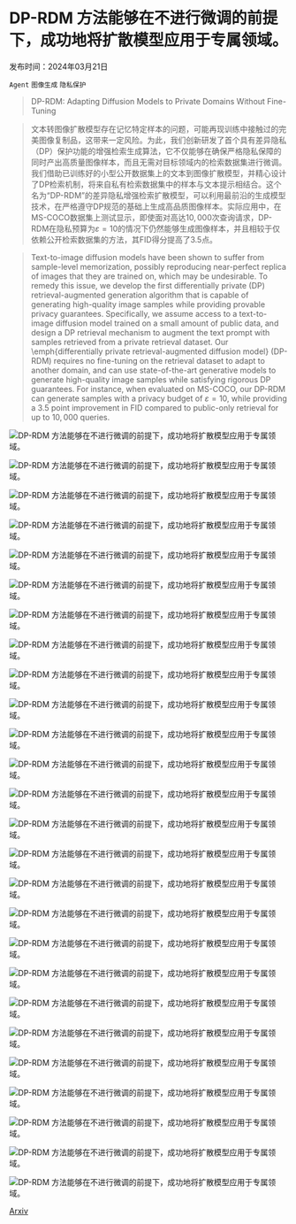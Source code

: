 # DP-RDM 方法能够在不进行微调的前提下，成功地将扩散模型应用于专属领域。

发布时间：2024年03月21日

`Agent` `图像生成` `隐私保护`

> DP-RDM: Adapting Diffusion Models to Private Domains Without Fine-Tuning

> 文本转图像扩散模型存在记忆特定样本的问题，可能再现训练中接触过的完美图像复制品，这带来一定风险。为此，我们创新研发了首个具有差异隐私（DP）保护功能的增强检索生成算法，它不仅能够在确保严格隐私保障的同时产出高质量图像样本，而且无需对目标领域内的检索数据集进行微调。我们借助已训练好的小型公开数据集上的文本到图像扩散模型，并精心设计了DP检索机制，将来自私有检索数据集中的样本与文本提示相结合。这个名为“DP-RDM”的差异隐私增强检索扩散模型，可以利用最前沿的生成模型技术，在严格遵守DP规范的基础上生成高品质图像样本。实际应用中，在MS-COCO数据集上测试显示，即使面对高达$10,000$次查询请求，DP-RDM在隐私预算为$ε=10$的情况下仍然能够生成图像样本，并且相较于仅依赖公开检索数据集的方法，其FID得分提高了3.5点。

> Text-to-image diffusion models have been shown to suffer from sample-level memorization, possibly reproducing near-perfect replica of images that they are trained on, which may be undesirable. To remedy this issue, we develop the first differentially private (DP) retrieval-augmented generation algorithm that is capable of generating high-quality image samples while providing provable privacy guarantees. Specifically, we assume access to a text-to-image diffusion model trained on a small amount of public data, and design a DP retrieval mechanism to augment the text prompt with samples retrieved from a private retrieval dataset. Our \emph{differentially private retrieval-augmented diffusion model} (DP-RDM) requires no fine-tuning on the retrieval dataset to adapt to another domain, and can use state-of-the-art generative models to generate high-quality image samples while satisfying rigorous DP guarantees. For instance, when evaluated on MS-COCO, our DP-RDM can generate samples with a privacy budget of $ε=10$, while providing a $3.5$ point improvement in FID compared to public-only retrieval for up to $10,000$ queries.

![DP-RDM 方法能够在不进行微调的前提下，成功地将扩散模型应用于专属领域。](../../../paper_images/2403.14421/x2.png)

![DP-RDM 方法能够在不进行微调的前提下，成功地将扩散模型应用于专属领域。](../../../paper_images/2403.14421/x3.png)

![DP-RDM 方法能够在不进行微调的前提下，成功地将扩散模型应用于专属领域。](../../../paper_images/2403.14421/x4.png)

![DP-RDM 方法能够在不进行微调的前提下，成功地将扩散模型应用于专属领域。](../../../paper_images/2403.14421/x5.png)

![DP-RDM 方法能够在不进行微调的前提下，成功地将扩散模型应用于专属领域。](../../../paper_images/2403.14421/x6.png)

![DP-RDM 方法能够在不进行微调的前提下，成功地将扩散模型应用于专属领域。](../../../paper_images/2403.14421/x7.png)

![DP-RDM 方法能够在不进行微调的前提下，成功地将扩散模型应用于专属领域。](../../../paper_images/2403.14421/x8.png)

![DP-RDM 方法能够在不进行微调的前提下，成功地将扩散模型应用于专属领域。](../../../paper_images/2403.14421/x9.png)

![DP-RDM 方法能够在不进行微调的前提下，成功地将扩散模型应用于专属领域。](../../../paper_images/2403.14421/shutterstock_dprdm.adapt005.n_agg_omitq_knn_17_nq_100_sig_0.07_sr_0.01_gs_2.0_ddim_100_eps_10.0top12.jpg)

![DP-RDM 方法能够在不进行微调的前提下，成功地将扩散模型应用于专属领域。](../../../paper_images/2403.14421/mscoco_faceblurred_dprdm.adapt005.n_agg_keep_pubr_0.5_knn_20_nq_100_sig_0.04_sr_0.0013217926025390625_gs_2.0_ddim_100_eps_10.0top12.jpg)

![DP-RDM 方法能够在不进行微调的前提下，成功地将扩散模型应用于专属领域。](../../../paper_images/2403.14421/x10.png)

![DP-RDM 方法能够在不进行微调的前提下，成功地将扩散模型应用于专属领域。](../../../paper_images/2403.14421/x11.png)

![DP-RDM 方法能够在不进行微调的前提下，成功地将扩散模型应用于专属领域。](../../../paper_images/2403.14421/x12.png)

![DP-RDM 方法能够在不进行微调的前提下，成功地将扩散模型应用于专属领域。](../../../paper_images/2403.14421/x13.png)

![DP-RDM 方法能够在不进行微调的前提下，成功地将扩散模型应用于专属领域。](../../../paper_images/2403.14421/x14.png)

![DP-RDM 方法能够在不进行微调的前提下，成功地将扩散模型应用于专属领域。](../../../paper_images/2403.14421/x15.png)

![DP-RDM 方法能够在不进行微调的前提下，成功地将扩散模型应用于专属领域。](../../../paper_images/2403.14421/x16.png)

![DP-RDM 方法能够在不进行微调的前提下，成功地将扩散模型应用于专属领域。](../../../paper_images/2403.14421/x17.png)

![DP-RDM 方法能够在不进行微调的前提下，成功地将扩散模型应用于专属领域。](../../../paper_images/2403.14421/x18.png)

![DP-RDM 方法能够在不进行微调的前提下，成功地将扩散模型应用于专属领域。](../../../paper_images/2403.14421/cifar10_dprdm.adapt005.n_agg_omitq_knn_23_nq_1000_sig_0.05_sr_0.01_gs_1.25_ddim_100_eps_10.0.jpg)

![DP-RDM 方法能够在不进行微调的前提下，成功地将扩散模型应用于专属领域。](../../../paper_images/2403.14421/imagenet_faceblurred_dprdm.adapt005.n_agg_omitq_knn_4_nq_1_sig_0.00_sr_1.0_gs_2.0_ddim_100shutterstock_top12.jpg)

![DP-RDM 方法能够在不进行微调的前提下，成功地将扩散模型应用于专属领域。](../../../paper_images/2403.14421/imagenet_faceblurred_dprdm.adapt005.n_agg_omitq_knn_4_nq_1_sig_0.00_sr_1.0_gs_2.0_ddim_100coco_top6.jpg)

![DP-RDM 方法能够在不进行微调的前提下，成功地将扩散模型应用于专属领域。](../../../paper_images/2403.14421/shutterstock_dprdm.adapt005.n_agg_omitq_knn_17_nq_100_sig_0.07_sr_0.01_gs_2.0_ddim_100_eps_10.0bot6.jpg)

![DP-RDM 方法能够在不进行微调的前提下，成功地将扩散模型应用于专属领域。](../../../paper_images/2403.14421/mscoco_faceblurred_dprdm.adapt005.n_agg_keep_pubr_0.5_knn_20_nq_100_sig_0.04_sr_0.0013217926025390625_gs_2.0_ddim_100_eps_10.0bot6.jpg)

![DP-RDM 方法能够在不进行微调的前提下，成功地将扩散模型应用于专属领域。](../../../paper_images/2403.14421/default.D.png)

![DP-RDM 方法能够在不进行微调的前提下，成功地将扩散模型应用于专属领域。](../../../paper_images/2403.14421/agg_sig0.2_agg_sig0.2.D.png)

[Arxiv](https://arxiv.org/abs/2403.14421)